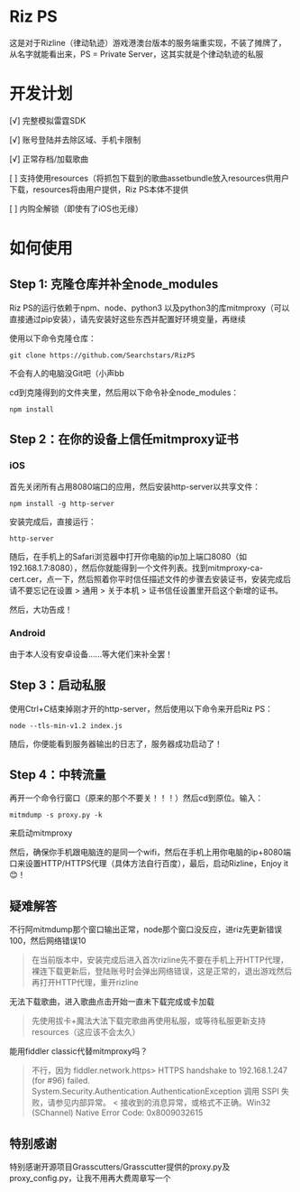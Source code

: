 # Riz PS
这是对于Rizline（律动轨迹）游戏港澳台版本的服务端重实现，不装了摊牌了，从名字就能看出来，PS = Private Server，这其实就是个律动轨迹的私服
# 开发计划
[√] 完整模拟雷霆SDK

[√] 账号登陆并去除区域、手机卡限制

[√] 正常存档/加载歌曲

[ ] 支持使用resources（将抓包下载到的歌曲assetbundle放入resources供用户下载，resources将由用户提供，Riz PS本体不提供

[ ] 内购全解锁（即使有了iOS也无缘）
# 如何使用
## Step 1: 克隆仓库并补全node_modules
Riz PS的运行依赖于npm、node、python3 以及python3的库mitmproxy（可以直接通过pip安装），请先安装好这些东西并配置好环境变量，再继续

使用以下命令克隆仓库：

`git clone https://github.com/Searchstars/RizPS`

不会有人的电脑没Git吧（小声bb

cd到克隆得到的文件夹里，然后用以下命令补全node_modules：

`npm install`
## Step 2：在你的设备上信任mitmproxy证书
### iOS
首先关闭所有占用8080端口的应用，然后安装http-server以共享文件：

`npm install -g http-server`

安装完成后，直接运行：

`http-server`

随后，在手机上的Safari浏览器中打开你电脑的ip加上端口8080（如192.168.1.7:8080），然后你就能得到一个文件列表。找到mitmproxy-ca-cert.cer，点一下，然后照着你平时信任描述文件的步骤去安装证书，安装完成后请不要忘记在设置 > 通用 > 关于本机 > 证书信任设置里开启这个新增的证书。

然后，大功告成！
### Android
由于本人没有安卓设备......等大佬们来补全罢！
## Step 3：启动私服
使用Ctrl+C结束掉刚才开的http-server，然后使用以下命令来开启Riz PS：

`node --tls-min-v1.2 index.js`

随后，你便能看到服务器输出的日志了，服务器成功启动了！
## Step 4：中转流量
再开一个命令行窗口（原来的那个不要关！！！）然后cd到原位。输入：

`mitmdump -s proxy.py -k`

来启动mitmproxy

然后，确保你手机跟电脑连的是同一个wifi，然后在手机上用你电脑的ip+8080端口来设置HTTP/HTTPS代理（具体方法自行百度），最后，启动Rizline，Enjoy it😊！
## 疑难解答
不行阿mitmdump那个窗口输出正常，node那个窗口没反应，进riz先更新错误100，然后网络错误10

> 在当前版本中，安装完成后进入首次rizline先不要在手机上开HTTP代理，裸连下载更新后，登陆账号时会弹出网络错误，这是正常的，退出游戏然后再打开HTTP代理，重开rizline

无法下载歌曲，进入歌曲点击开始一直未下载完成或卡加载

> 先使用拔卡+魔法大法下载完歌曲再使用私服，或等待私服更新支持resources（这应该不会太久）

能用fiddler classic代替mitmproxy吗？

> 不行，因为 fiddler.network.https> HTTPS handshake to 192.168.1.247 (for #96) failed. System.Security.Authentication.AuthenticationException 调用 SSPI 失败，请参见内部异常。 < 接收到的消息异常，或格式不正确。Win32 (SChannel) Native Error Code: 0x8009032615
## 特别感谢
特别感谢开源项目Grasscutters/Grasscutter提供的proxy.py及proxy_config.py，让我不用再大费周章写一个

